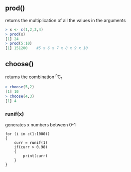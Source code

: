 ## prod()

returns the multiplication of all the values in the arguments
```R
> x <- c(1,2,3,4)
> prod(x)
[1] 24
> prod(5:10)
[1] 151200    #5 x 6 x 7 x 8 x 9 x 10
```

## choose()

returns the combination <sup>n</sup>C<sub>r</sub>
```R
> choose(5,2)
[1] 10
> choose(4,3)
[1] 4
```

### runif(x)

generates x numbers between 0-1
```
for (i in c(1:1000))
{
	curr = runif(1) 
	if(curr > 0.98)
	{
		print(curr)
	}
}
```
